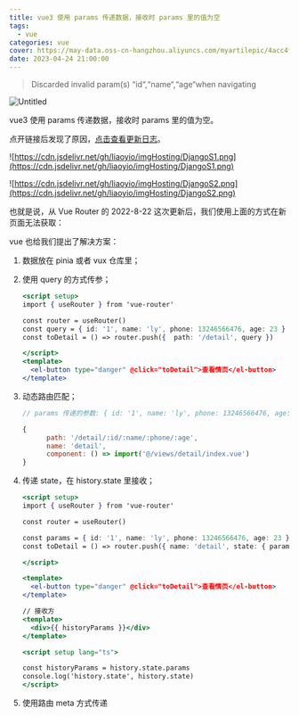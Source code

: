 ```yaml
---
title: vue3 使用 params 传递数据，接收时 params 里的值为空
tags:
  - vue
categories: vue
cover: https://may-data.oss-cn-hangzhou.aliyuncs.com/myartilepic/4acc4f57c9045584767e15a45969ff4b.png
date: 2023-04-24 21:00:00
---
```


> Discarded invalid param(s) “id“,“name“,“age“when navigating

![Untitled](https://s3-us-west-2.amazonaws.com/secure.notion-static.com/a2335659-a312-4527-a685-ff0cd7979301/Untitled.png)

vue3 使用 params 传递数据，接收时 params 里的值为空。

点开链接后发现了原因，[点击查看更新日志](https://github.com/vuejs/router/blob/main/packages/router/CHANGELOG.md#414-2022-08-22)。

![https://cdn.jsdelivr.net/gh/liaoyio/imgHosting/DjangoS1.png](https://cdn.jsdelivr.net/gh/liaoyio/imgHosting/DjangoS1.png)

![https://cdn.jsdelivr.net/gh/liaoyio/imgHosting/DjangoS2.png](https://cdn.jsdelivr.net/gh/liaoyio/imgHosting/DjangoS2.png)

也就是说，从 Vue Router 的 2022-8-22 这次更新后，我们使用上面的方式在新页面无法获取：

vue 也给我们提出了解决方案：

1. 数据放在 pinia 或者 vux 仓库里；
2. 使用 query 的方式传参；

   ```jsx
   <script setup>
   import { useRouter } from 'vue-router'

   const router = useRouter()
   const query = { id: '1', name: 'ly', phone: 13246566476, age: 23 }
   const toDetail = () => router.push({  path: '/detail', query })

   </script>
   <template>
     <el-button type="danger" @click="toDetail">查看情页</el-button>
   </template>
   ```

3. 动态路由匹配；

   ```jsx
   // params 传递的参数: { id: '1', name: 'ly', phone: 13246566476, age: 23 }

   {
         path: '/detail/:id/:name/:phone/:age',
         name: 'detail',
         component: () => import('@/views/detail/index.vue')
   }
   ```

4. 传递 state，在 history.state 里接收；

   ```jsx
   <script setup>
   import { useRouter } from 'vue-router'

   const router = useRouter()

   const params = { id: '1', name: 'ly', phone: 13246566476, age: 23 }
   const toDetail = () => router.push({ name: 'detail', state: { params } })

   </script>

   <template>
     <el-button type="danger" @click="toDetail">查看情页</el-button>
   </template>

   // 接收方
   <template>
     <div>{{ historyParams }}</div>
   </template>

   <script setup lang="ts">

   const historyParams = history.state.params
   console.log('history.state', history.state)
   </script>
   ```

5. 使用路由 meta 方式传递
